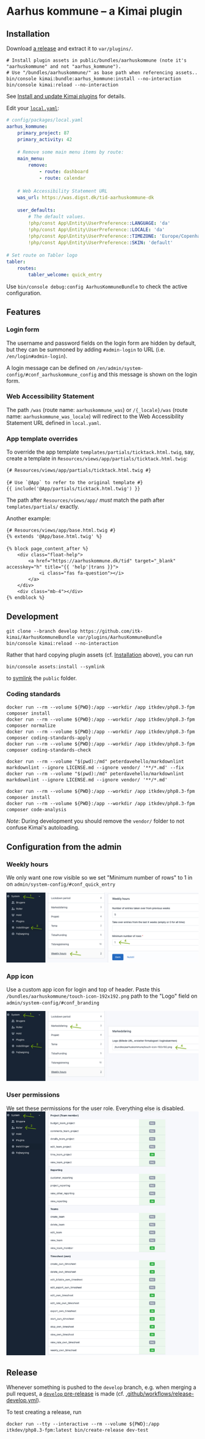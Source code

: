 # Aarhus kommune – a Kimai plugin

## Installation

Download [a release](https://github.com/itk-kimai/AarhusKommuneBundle/releases) and extract it to `var/plugins/`.

```shell
# Install plugin assets in public/bundles/aarhuskommune (note it's "aarhuskommune" and not "aarhus_kommune").
# Use "/bundles/aarhuskommune/" as base path when referencing assets..
bin/console kimai:bundle:aarhus_kommune:install --no-interaction
bin/console kimai:reload --no-interaction
```

See [Install and update Kimai plugins](https://www.kimai.org/documentation/plugin-management.html) for details.

Edit your [`local.yaml`](https://www.kimai.org/documentation/local-yaml.html#localyaml):

``` yaml
# config/packages/local.yaml
aarhus_kommune:
    primary_project: 87
    primary_activity: 42

    # Remove some main menu items by route:
    main_menu:
        remove:
            - route: dashboard
            - route: calendar

    # Web Accessibility Statement URL
    was_url: https://was.digst.dk/tid-aarhuskommune-dk

    user_defaults:
        # The default values.
        !php/const App\Entity\UserPreference::LANGUAGE: 'da'
        !php/const App\Entity\UserPreference::LOCALE: 'da'
        !php/const App\Entity\UserPreference::TIMEZONE: 'Europe/Copenhagen'
        !php/const App\Entity\UserPreference::SKIN: 'default'

# Set route on Tabler logo
tabler:
    routes:
        tabler_welcome: quick_entry
```

Use `bin/console debug:config AarhusKommuneBundle` to check the active configuration.

## Features

### Login form

The username and password fields on the login form are hidden by default, but they can be summoned by adding
`#admin-login` to URL (i.e. `/en/login#admin-login`).

A login message can be defined on `/en/admin/system-config/#conf_aarhuskommune_config` and this message is shown on the
login form.

### Web Accessibility Statement

The path `/was` (route name: `aarhuskommune_was`) or `/{_locale}/was` (route name: `aarhuskommune_was_locale`) will
redirect to the Web Accessibility Statement URL defined in `local.yaml`.

### App template overrides

To override the app template `templates/partials/ticktack.html.twig`, say, create a template in
`Resources/views/app/partials/ticktack.html.twig`:

``` twig
{# Resources/views/app/partials/ticktack.html.twig #}

{# Use `@App` to refer to the original template #}
{{ include('@App/partials/ticktack.html.twig') }}
```

The path after `Resources/views/app/` _must_ match the path after `templates/partials/` exactly.

Another example:

``` twig
{# Resources/views/app/base.html.twig #}
{% extends '@App/base.html.twig' %}

{% block page_content_after %}
    <div class="float-help">
        <a href="https://aarhuskommune.dk/tid" target="_blank" accesskey="h" title="{{ 'help'|trans }}">
            <i class="fas fa-question"></i>
        </a>
    </div>
    <div class="mb-4"></div>
{% endblock %}
```

## Development

``` shell
git clone --branch develop https://github.com/itk-kimai/AarhusKommuneBundle var/plugins/AarhusKommuneBundle
bin/console kimai:reload --no-interaction
```

Rather that hard copying plugin assets (cf. [Installation](#installation) above), you can run

``` shell
bin/console assets:install --symlink
```

to [symlink](https://en.wikipedia.org/wiki/Symbolic_link) the `public` folder.

### Coding standards

``` shell
docker run --rm --volume ${PWD}:/app --workdir /app itkdev/php8.3-fpm composer install
docker run --rm --volume ${PWD}:/app --workdir /app itkdev/php8.3-fpm composer normalize
docker run --rm --volume ${PWD}:/app --workdir /app itkdev/php8.3-fpm composer coding-standards-apply
docker run --rm --volume ${PWD}:/app --workdir /app itkdev/php8.3-fpm composer coding-standards-check
```

``` shell
docker run --rm --volume "$(pwd):/md" peterdavehello/markdownlint markdownlint --ignore LICENSE.md --ignore vendor/ '**/*.md' --fix
docker run --rm --volume "$(pwd):/md" peterdavehello/markdownlint markdownlint --ignore LICENSE.md --ignore vendor/ '**/*.md'
```

``` shell
docker run --rm --volume ${PWD}:/app --workdir /app itkdev/php8.3-fpm composer install
docker run --rm --volume ${PWD}:/app --workdir /app itkdev/php8.3-fpm composer code-analysis
```

_Note_: During development you should remove the `vendor/` folder to not confuse Kimai's autoloading.

## Configuration from the admin

### Weekly hours

We only want one row visible so we set "Minimum number of rows" to 1 in on `admin/system-config/#conf_quick_entry`

![Weekly Hours configuration fields](./docs/images/set-number-of-rows-on-weekly-hours.jpg)

### App icon

Use a custom app icon for login and top of header.
Paste this `/bundles/aarhuskommune/touch-icon-192x192.png` path to the "Logo" field on `admin/system-config/#conf_branding`

![Change app icon configuration](./docs/images/change-app-icon.jpg)

### User permissions

We set these permissions for the user role. Everything else is disabled.
![User profile permissions](./docs/images/permissions-user.jpg)

## Release

Whenever something is pushed to the `develop` branch, e.g. when merging a pull request, a [`develop`
pre-release](https://github.com/itk-kimai/kimai-plugin-AarhusKommuneBundle/releases/tag/release-develop ) is made (cf.
[.github/workflows/release-develop.yml](.github/workflows/release-develop.yml)).

To test creating a release, run

``` shell
docker run --tty --interactive --rm --volume ${PWD}:/app itkdev/php8.3-fpm:latest bin/create-release dev-test
```
